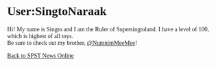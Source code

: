<style>
@font-face {
   font-family: chirp;
   src: url(gt-america.ttf);
}

* {
   font-family: chirp;
}
</style>

# User:SingtoNaraak

Hi! My name is Singto and I am the Ruler of Supersingtoland. I have a level of 100, which is highest of all toys. <br>
Be sure to check out my brother, [@NumnimMeeMee](user.numnimmeemee)!

[Back to SPST News Online](/)

